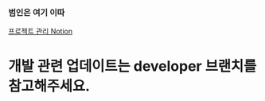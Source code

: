 ### 범인은 여기 이따 
[프로젝트 관리 Notion](https://www.notion.so/bf36726088f74c7c862dd2ab69b00141)

# 개발 관련 업데이트는 developer 브랜치를 참고해주세요.

